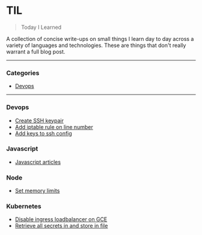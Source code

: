 # TIL

> Today I Learned

A collection of concise write-ups on small things I learn day to day across a
variety of languages and technologies. These are things that don't really
warrant a full blog post. 

---

### Categories

* [Devops](#devops)

---

### Devops

- [Create SSH keypair](devops/create-ssh-keypair.md)
- [Add iptable rule on line number](devops/add-iptable-rule-on-line-number.md)
- [Add keys to ssh config](devops/add-keys-to-ssh-config.md)

### Javascript

- [Javascript articles](javascript/articles.md)

### Node

- [Set memory limits](node/set-memory-limits.md)

### Kubernetes

- [Disable ingress loadbalancer on GCE](kubernetes/disable-ingress-loadbalancer-gce.md)
- [Retrieve all secrets in and store in file](kubernetes/retrieve-all-secrets-in-a-yaml-file.md)
